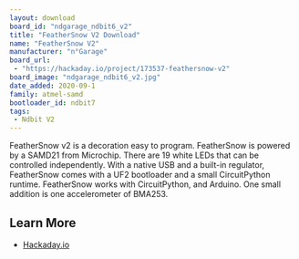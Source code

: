```yaml
---
layout: download
board_id: "ndgarage_ndbit6_v2"
title: "FeatherSnow V2 Download"
name: "FeatherSnow V2"
manufacturer: "n°Garage"
board_url:
 - "https://hackaday.io/project/173537-feathersnow-v2"
board_image: "ndgarage_ndbit6_v2.jpg"
date_added: 2020-09-1
family: atmel-samd
bootloader_id: ndbit7
tags:
 - Ndbit V2
---
```


FeatherSnow v2 is a decoration easy to program. FeatherSnow is powered by a SAMD21 from Microchip. There are 19 white LEDs that can be controlled independently. With a native USB and a built-in regulator, FeatherSnow comes with a UF2 bootloader and a small CircuitPython runtime. FeatherSnow works with CircuitPython, and Arduino. One small addition is one accelerometer of BMA253.

## Learn More

* [Hackaday.io](https://hackaday.io/project/173537-feathersnow-v2)